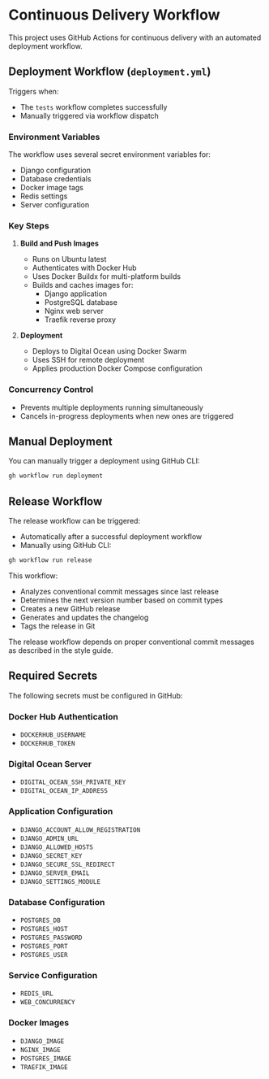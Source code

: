 # Continuous Delivery Workflow

This project uses GitHub Actions for continuous delivery with an automated deployment workflow.

## Deployment Workflow (`deployment.yml`)

Triggers when:

- The `tests` workflow completes successfully
- Manually triggered via workflow dispatch

### Environment Variables

The workflow uses several secret environment variables for:

- Django configuration
- Database credentials
- Docker image tags
- Redis settings
- Server configuration

### Key Steps

1. **Build and Push Images**

   - Runs on Ubuntu latest
   - Authenticates with Docker Hub
   - Uses Docker Buildx for multi-platform builds
   - Builds and caches images for:
     - Django application
     - PostgreSQL database
     - Nginx web server
     - Traefik reverse proxy

2. **Deployment**
   - Deploys to Digital Ocean using Docker Swarm
   - Uses SSH for remote deployment
   - Applies production Docker Compose configuration

### Concurrency Control

- Prevents multiple deployments running simultaneously
- Cancels in-progress deployments when new ones are triggered

## Manual Deployment

You can manually trigger a deployment using GitHub CLI:

```bash
gh workflow run deployment
```

## Release Workflow

The release workflow can be triggered:

- Automatically after a successful deployment workflow
- Manually using GitHub CLI:

```bash
gh workflow run release
```

This workflow:

- Analyzes conventional commit messages since last release
- Determines the next version number based on commit types
- Creates a new GitHub release
- Generates and updates the changelog
- Tags the release in Git

The release workflow depends on proper conventional commit messages as described in the style guide.

## Required Secrets

The following secrets must be configured in GitHub:

### Docker Hub Authentication

- `DOCKERHUB_USERNAME`
- `DOCKERHUB_TOKEN`

### Digital Ocean Server

- `DIGITAL_OCEAN_SSH_PRIVATE_KEY`
- `DIGITAL_OCEAN_IP_ADDRESS`

### Application Configuration

- `DJANGO_ACCOUNT_ALLOW_REGISTRATION`
- `DJANGO_ADMIN_URL`
- `DJANGO_ALLOWED_HOSTS`
- `DJANGO_SECRET_KEY`
- `DJANGO_SECURE_SSL_REDIRECT`
- `DJANGO_SERVER_EMAIL`
- `DJANGO_SETTINGS_MODULE`

### Database Configuration

- `POSTGRES_DB`
- `POSTGRES_HOST`
- `POSTGRES_PASSWORD`
- `POSTGRES_PORT`
- `POSTGRES_USER`

### Service Configuration

- `REDIS_URL`
- `WEB_CONCURRENCY`

### Docker Images

- `DJANGO_IMAGE`
- `NGINX_IMAGE`
- `POSTGRES_IMAGE`
- `TRAEFIK_IMAGE`

